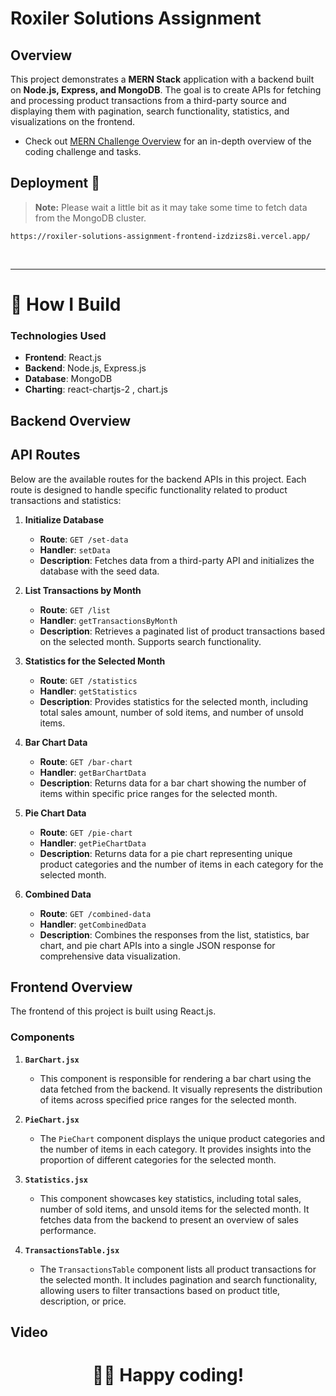 # Roxiler Solutions Assignment

## Overview

This project demonstrates a **MERN Stack** application with a backend built on **Node.js, Express, and MongoDB**. The goal is to create APIs for fetching and processing product transactions from a third-party source and displaying them with pagination, search functionality, statistics, and visualizations on the frontend.

- Check out [MERN Challenge Overview](./Challenge-overview.md) for an in-depth overview of the coding challenge and tasks.


## Deployment 🚀

> **Note:** Please wait a little bit as it may take some time to fetch data from the MongoDB cluster.
> 
```
https://roxiler-solutions-assignment-frontend-izdzizs8i.vercel.app/
```
&nbsp;

---

# 📝 How I Build 
  
### Technologies Used
- **Frontend**: React.js
- **Backend**: Node.js, Express.js
- **Database**: MongoDB
- **Charting**: react-chartjs-2 , chart.js

##  Backend Overview

## API Routes

Below are the available routes for the backend APIs in this project. Each route is designed to handle specific functionality related to product transactions and statistics:

1. **Initialize Database**

   - **Route**: `GET /set-data`
   - **Handler**: `setData`
   - **Description**: Fetches data from a third-party API and initializes the database with the seed data.

2. **List Transactions by Month**

   - **Route**: `GET /list`
   - **Handler**: `getTransactionsByMonth`
   - **Description**: Retrieves a paginated list of product transactions based on the selected month. Supports search functionality.

3. **Statistics for the Selected Month**

   - **Route**: `GET /statistics`
   - **Handler**: `getStatistics`
   - **Description**: Provides statistics for the selected month, including total sales amount, number of sold items, and number of unsold items.

4. **Bar Chart Data**

   - **Route**: `GET /bar-chart`
   - **Handler**: `getBarChartData`
   - **Description**: Returns data for a bar chart showing the number of items within specific price ranges for the selected month.

5. **Pie Chart Data**

   - **Route**: `GET /pie-chart`
   - **Handler**: `getPieChartData`
   - **Description**: Returns data for a pie chart representing unique product categories and the number of items in each category for the selected month.

6. **Combined Data**

   - **Route**: `GET /combined-data`
   - **Handler**: `getCombinedData`
   - **Description**: Combines the responses from the list, statistics, bar chart, and pie chart APIs into a single JSON response for comprehensive data visualization.

##  Frontend Overview

The frontend of this project is built using React.js.

### Components

1. **`BarChart.jsx`**
   - This component is responsible for rendering a bar chart using the data fetched from the backend. It visually represents the distribution of items across specified price ranges for the selected month.

2. **`PieChart.jsx`**
   - The `PieChart` component displays the unique product categories and the number of items in each category. It provides insights into the proportion of different categories for the selected month.

3. **`Statistics.jsx`**
   - This component showcases key statistics, including total sales, number of sold items, and unsold items for the selected month. It fetches data from the backend to present an overview of sales performance.

4. **`TransactionsTable.jsx`**
   - The `TransactionsTable` component lists all product transactions for the selected month. It includes pagination and search functionality, allowing users to filter transactions based on product title, description, or price.


## Video






<div align="center">
<h1>🧑‍💻 Happy coding!</h1>
</div>


